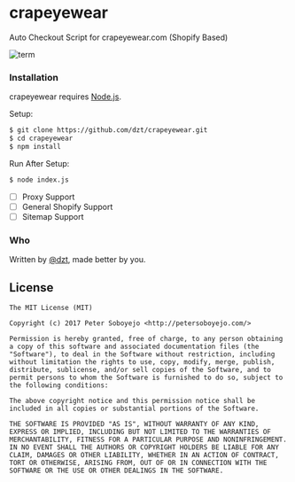 # crapeyewear
Auto Checkout Script for crapeyewear.com (Shopify Based)

![term](http://i.imgur.com/HHyh0KG.png)

### Installation

crapeyewear requires [Node.js](http://nodejs.org/).

Setup:

```sh
$ git clone https://github.com/dzt/crapeyewear.git
$ cd crapeyewear
$ npm install
```
Run After Setup:

```sh
$ node index.js
```

- [ ] Proxy Support
- [ ] General Shopify Support
- [ ] Sitemap Support

### Who
Written by <a href="http://petersoboyejo.com/">@dzt</a>, made better by you.

## License

```
The MIT License (MIT)

Copyright (c) 2017 Peter Soboyejo <http://petersoboyejo.com/>

Permission is hereby granted, free of charge, to any person obtaining a copy of this software and associated documentation files (the "Software"), to deal in the Software without restriction, including without limitation the rights to use, copy, modify, merge, publish, distribute, sublicense, and/or sell copies of the Software, and to permit persons to whom the Software is furnished to do so, subject to the following conditions:

The above copyright notice and this permission notice shall be included in all copies or substantial portions of the Software.

THE SOFTWARE IS PROVIDED "AS IS", WITHOUT WARRANTY OF ANY KIND, EXPRESS OR IMPLIED, INCLUDING BUT NOT LIMITED TO THE WARRANTIES OF MERCHANTABILITY, FITNESS FOR A PARTICULAR PURPOSE AND NONINFRINGEMENT. IN NO EVENT SHALL THE AUTHORS OR COPYRIGHT HOLDERS BE LIABLE FOR ANY CLAIM, DAMAGES OR OTHER LIABILITY, WHETHER IN AN ACTION OF CONTRACT, TORT OR OTHERWISE, ARISING FROM, OUT OF OR IN CONNECTION WITH THE SOFTWARE OR THE USE OR OTHER DEALINGS IN THE SOFTWARE.
```
